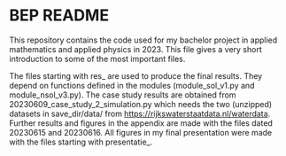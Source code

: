 # BEP README

This repository contains the code used for my bachelor project in applied mathematics and applied physics in 2023. This file gives a very short introduction to some of the most important files.

The files starting with res_ are used to produce the final results. They depend on functions defined in the modules (module_sol_v1.py and module_nsol_v3.py). The case study results are obtained from 20230609_case_study_2_simulation.py which needs the two (unzipped) datasets in save_dir/data/ from https://rijkswaterstaatdata.nl/waterdata. Further results and figures in the appendix are made with the files dated 20230615 and 20230616. All figures in my final presentation were made with the files starting with presentatie_.
